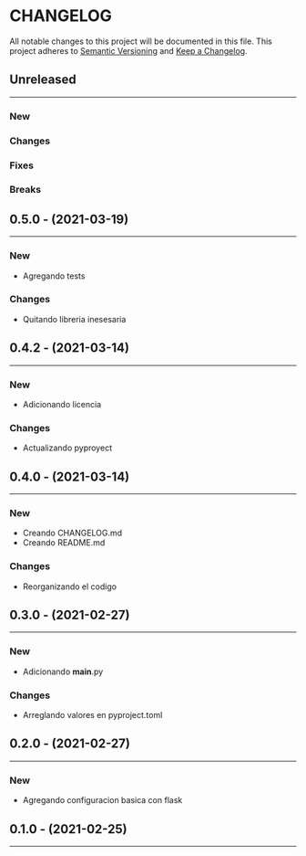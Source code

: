# CHANGELOG

All notable changes to this project will be documented in this file.
This project adheres to [Semantic Versioning](http://semver.org/) and [Keep a Changelog](http://keepachangelog.com/).



## Unreleased
---

### New

### Changes

### Fixes

### Breaks


## 0.5.0 - (2021-03-19)
---

### New
* Agregando tests

### Changes
* Quitando libreria inesesaria


## 0.4.2 - (2021-03-14)
---

### New
* Adicionando licencia

### Changes
* Actualizando pyproyect


## 0.4.0 - (2021-03-14)
---

### New
* Creando CHANGELOG.md
* Creando README.md

### Changes
* Reorganizando el codigo


## 0.3.0 - (2021-02-27)
---

### New
* Adicionando __main__.py

### Changes
* Arreglando valores en pyproject.toml


## 0.2.0 - (2021-02-27)
---

### New
* Agregando configuracion basica con flask


## 0.1.0 - (2021-02-25)
---

